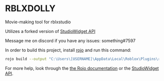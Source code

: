 # RBLXDOLLY

Movie-making tool for rblxstudio

Utilizes a forked version of [StudioWidget API](https://github.com/TrippTrapp84/StudioWidgets)

Message me on discord if you have any issues: something#7597



In order to build this project, install [rojo](https://rojo.space) and run this command:
```bash
rojo build --output "C:\Users\[USERNAME]\AppData\Local\Roblox\Plugins\rblxmvm.rbxmx"
```

For more help, look through the [the Rojo documentation](https://rojo.space/docs) or the [StudioWidget API](https://github.com/TrippTrapp84/StudioWidgets).
